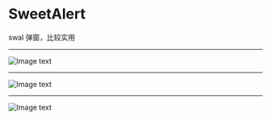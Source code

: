 # SweetAlert
swal 弹窗，比较实用

---
![Image text](imgs/.100.png)

---
![Image text](imgs/.101.png)

---
![Image text](imgs/.102.png)